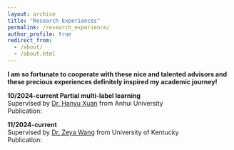 ```yaml
---
layout: archive
title: "Research Experiences"
permalink: /research_experience/
author_profile: true
redirect_from: 
  - /about/
  - /about.html
---
```


**I am so fortunate to cooperate with these nice and talented advisors and these precious experiences definitely inspired my academic journey!**


**10/2024-current Partial multi-label learning**<br>
Supervised by [Dr. Hanyu Xuan](https://xuanhanyu.github.io/) from Anhui University<br>
Publication:

**11/2024-current**<br>
Supervised by [Dr. Zeya Wang](https://zeyawang.github.io) from University of Kentucky<br>
Publication:
